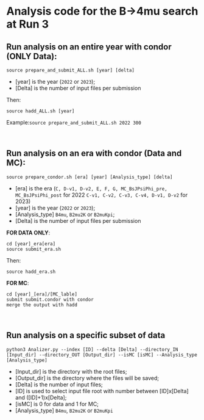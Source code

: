 # Analysis code for the B&rarr;4mu search at Run 3

## Run analysis on an entire year with condor (ONLY Data):
```
source prepare_and_submit_ALL.sh [year] [delta]
```
*  [year] is the year (`2022` or `2023`);
*  [Delta] is the number of input files per submission

Then:
```
source hadd_ALL.sh [year]
```
Example:`source prepare_and_submit_ALL.sh 2022 300`
<p>&nbsp;</p>


## Run analysis on an era with condor (Data and MC):
```
source prepare_condor.sh [era] [year] [Analysis_type] [delta]
```
*  [era] is the era (`C, D-v1, D-v2, E, F, G, MC_BsJPsiPhi_pre, MC_BsJPsiPhi_post` for 2022 `C-v1, C-v2, C-v3, C-v4, D-v1, D-v2` for 2023)
*  [year] is the year (`2022` or `2023`);
*  [Analysis_type] `B4mu`, `B2mu2K` or `B2muKpi`;
*  [Delta] is the number of input files per submission

**FOR DATA ONLY**:
```
cd [year]_era[era] 
source submit_era.sh
```
Then:
```
source hadd_era.sh
```
**FOR MC**:
```
cd [year]_[era]/[MC_lable]
submit submit.condor with condor
merge the output with hadd
```
<p>&nbsp;</p>

## Run analysis on a specific subset of data

```
python3 Analizer.py --index [ID] --delta [Delta] --directory_IN [Input_dir] --directory_OUT [Output_dir] --isMC [isMC] --Analysis_type [Analysis_type]
```
*  [Input_dir] is the directory with the root files;
*  [Output_dir] is the directory where the files will be saved;
*  [Delta] is the number of input files;
*  [ID] is used to select input file root with number between [ID]x[Delta] and ([ID]+1)x[Delta];
*  [isMC] is 0 for data and 1 for MC;
*  [Analysis_type] `B4mu`, `B2mu2K` or `B2muKpi`

<p>&nbsp;</p>
